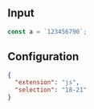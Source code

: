 
## Input
```javascript input
const a = `123456790`;
```

## Configuration
```json configuration
{
  "extension": "js",
  "selection": "18-21"
}
```
